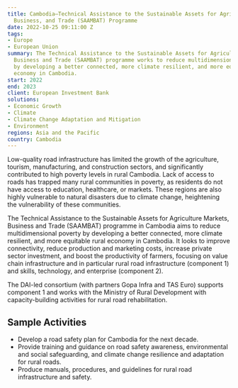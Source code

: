 ```yaml
---
title: Cambodia—Technical Assistance to the Sustainable Assets for Agriculture Markets,
  Business, and Trade (SAAMBAT) Programme
date: 2022-10-25 09:11:00 Z
tags:
- Europe
- European Union
summary: The Technical Assistance to the Sustainable Assets for Agriculture Markets,
  Business and Trade (SAAMBAT) programme works to reduce multidimensional poverty
  by developing a better connected, more climate resilient, and more equitable rural
  economy in Cambodia.
start: 2022
end: 2023
client: European Investment Bank
solutions:
- Economic Growth
- Climate
- Climate Change Adaptation and Mitigation
- Environment
regions: Asia and the Pacific
country: Cambodia
---
```


Low-quality road infrastructure has limited the growth of the agriculture, tourism, manufacturing, and construction sectors, and significantly contributed to high poverty levels in rural Cambodia. Lack of access to roads has trapped many rural communities in poverty, as residents do not have access to education, healthcare, or markets. These regions are also highly vulnerable to natural disasters due to climate change, heightening the vulnerability of these communities. 

The Technical Assistance to the Sustainable Assets for Agriculture Markets, Business and Trade (SAAMBAT) programme in Cambodia aims to reduce multidimensional poverty by developing a better connected, more climate resilient, and more equitable rural economy in Cambodia. It looks to improve connectivity, reduce production and marketing costs, increase private sector investment, and boost the productivity of farmers, focusing on value chain infrastructure and in particular rural road infrastructure (component 1) and skills, technology, and enterprise (component 2).

The DAI-led consortium (with partners Gopa Infra and TAS Euro) supports component 1 and works with the Ministry of Rural Development with capacity-building activities for rural road rehabilitation.

## Sample Activities

* Develop a road safety plan for Cambodia for the next decade.
* Provide training and guidance on road safety awareness, environmental and social safeguarding, and climate change resilience and adaptation for rural roads. 
* Produce manuals, procedures, and guidelines for rural road infrastructure and safety.